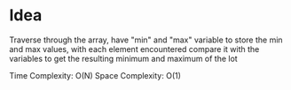 # Idea 

Traverse through the array, have "min" and "max" variable to store the min and max values, with each element encountered compare it with the variables to get the resulting minimum and maximum of the lot 

Time Complexity: O(N)
Space Complexity: O(1)